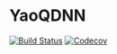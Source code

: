 # YaoQDNN

[![Build Status](https://travis-ci.com/QuantumBFS/YaoQDNN.jl.svg?branch=master)](https://travis-ci.com/QuantumBFS/YaoQDNN.jl)
[![Codecov](https://codecov.io/gh/QuantumBFS/YaoQDNN.jl/branch/master/graph/badge.svg)](https://codecov.io/gh/QuantumBFS/YaoQDNN.jl)
